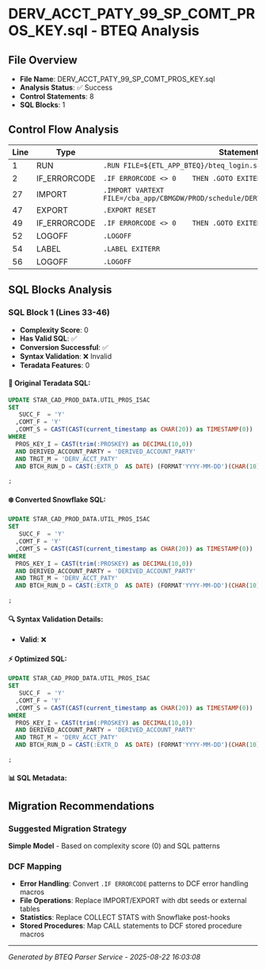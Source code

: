 # DERV_ACCT_PATY_99_SP_COMT_PROS_KEY.sql - BTEQ Analysis

## File Overview
- **File Name**: DERV_ACCT_PATY_99_SP_COMT_PROS_KEY.sql
- **Analysis Status**: ✅ Success
- **Control Statements**: 8
- **SQL Blocks**: 1

## Control Flow Analysis

| Line | Type | Statement |
|------|------|-----------|
| 1 | RUN | `.RUN FILE=${ETL_APP_BTEQ}/bteq_login.sql` |
| 2 | IF_ERRORCODE | `.IF ERRORCODE <> 0    THEN .GOTO EXITERR` |
| 27 | IMPORT | `.IMPORT VARTEXT FILE=/cba_app/CBMGDW/PROD/schedule/DERV_ACCT_PATY_PROS_KEY_DATE....` |
| 47 | EXPORT | `.EXPORT RESET` |
| 49 | IF_ERRORCODE | `.IF ERRORCODE <> 0    THEN .GOTO EXITERR` |
| 52 | LOGOFF | `.LOGOFF` |
| 54 | LABEL | `.LABEL EXITERR` |
| 56 | LOGOFF | `.LOGOFF` |

## SQL Blocks Analysis

### SQL Block 1 (Lines 33-46)
- **Complexity Score**: 0
- **Has Valid SQL**: ✅
- **Conversion Successful**: ✅
- **Syntax Validation**: ❌ Invalid
- **Teradata Features**: 0

#### 📝 Original Teradata SQL:
```sql
UPDATE STAR_CAD_PROD_DATA.UTIL_PROS_ISAC           
SET
   SUCC_F  = 'Y'
  ,COMT_F = 'Y'
  ,COMT_S = CAST(CAST(current_timestamp as CHAR(20)) as TIMESTAMP(0))
WHERE
  PROS_KEY_I = CAST(trim(:PROSKEY) as DECIMAL(10,0)) 
  AND DERIVED_ACCOUNT_PARTY = 'DERIVED_ACCOUNT_PARTY'
  AND TRGT_M = 'DERV_ACCT_PATY'
  AND BTCH_RUN_D = CAST(:EXTR_D  AS DATE) (FORMAT'YYYY-MM-DD')(CHAR(10))
  
;
```

#### ❄️ Converted Snowflake SQL:
```sql
UPDATE STAR_CAD_PROD_DATA.UTIL_PROS_ISAC           
SET
   SUCC_F  = 'Y'
  ,COMT_F = 'Y'
  ,COMT_S = CAST(CAST(current_timestamp as CHAR(20)) as TIMESTAMP(0))
WHERE
  PROS_KEY_I = CAST(trim(:PROSKEY) as DECIMAL(10,0)) 
  AND DERIVED_ACCOUNT_PARTY = 'DERIVED_ACCOUNT_PARTY'
  AND TRGT_M = 'DERV_ACCT_PATY'
  AND BTCH_RUN_D = CAST(:EXTR_D  AS DATE) (FORMAT'YYYY-MM-DD')(CHAR(10))
  
;
```

#### 🔍 Syntax Validation Details:
- **Valid**: ❌

#### ⚡ Optimized SQL:
```sql
UPDATE STAR_CAD_PROD_DATA.UTIL_PROS_ISAC           
SET
   SUCC_F  = 'Y'
  ,COMT_F = 'Y'
  ,COMT_S = CAST(CAST(current_timestamp as CHAR(20)) as TIMESTAMP(0))
WHERE
  PROS_KEY_I = CAST(trim(:PROSKEY) as DECIMAL(10,0)) 
  AND DERIVED_ACCOUNT_PARTY = 'DERIVED_ACCOUNT_PARTY'
  AND TRGT_M = 'DERV_ACCT_PATY'
  AND BTCH_RUN_D = CAST(:EXTR_D  AS DATE) (FORMAT'YYYY-MM-DD')(CHAR(10))
  
;
```

#### 📊 SQL Metadata:

## Migration Recommendations

### Suggested Migration Strategy
**Simple Model** - Based on complexity score (0) and SQL patterns

### DCF Mapping
- **Error Handling**: Convert `.IF ERRORCODE` patterns to DCF error handling macros
- **File Operations**: Replace IMPORT/EXPORT with dbt seeds or external tables
- **Statistics**: Replace COLLECT STATS with Snowflake post-hooks
- **Stored Procedures**: Map CALL statements to DCF stored procedure macros

---

*Generated by BTEQ Parser Service - 2025-08-22 16:03:08*
